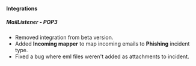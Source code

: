 
#### Integrations
##### MailListener - POP3
- Removed integration from beta version.
- Added **Incoming mapper** to map incoming emails to **Phishing** incident type.
- Fixed a bug where eml files weren't added as attachments to incident.
